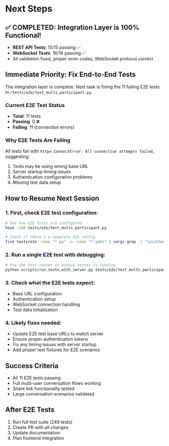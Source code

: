 # Next Steps

## ✅ COMPLETED: Integration Layer is 100% Functional!
- **REST API Tests**: 15/15 passing ✅
- **WebSocket Tests**: 16/16 passing ✅
- All validation fixed, proper error codes, WebSocket protocol correct

## Immediate Priority: Fix End-to-End Tests

The integration layer is complete. Next task is fixing the 11 failing E2E tests in `/tests/e2e/test_multi_participant.py`.

### Current E2E Test Status
- **Total**: 11 tests
- **Passing**: 0 ❌
- **Failing**: 11 (connection errors)

### Why E2E Tests Are Failing
All tests fail with `httpx.ConnectError: All connection attempts failed`, suggesting:
1. Tests may be using wrong base URL
2. Server startup timing issues
3. Authentication configuration problems
4. Missing test data setup

## How to Resume Next Session

### 1. First, check E2E test configuration:
```bash
# See how E2E tests are configured
head -100 tests/e2e/test_multi_participant.py

# Check if there's a separate E2E config
find tests/e2e -name "*.py" -o -name "*.yaml" | xargs grep -l "localhost\|8000\|base.*url"
```

### 2. Run a single E2E test with debugging:
```bash
# Use the test runner to ensure server is running
python scripts/run_tests_with_server.py tests/e2e/test_multi_participant.py::TestSingleUserConversationFlow::test_create_send_receive_conversation_cycle -xvs
```

### 3. Check what the E2E tests expect:
- Base URL configuration
- Authentication setup
- WebSocket connection handling
- Test data initialization

### 4. Likely fixes needed:
- Update E2E test base URLs to match server
- Ensure proper authentication tokens
- Fix any timing issues with server startup
- Add proper test fixtures for E2E scenarios

## Success Criteria
- All 11 E2E tests passing
- Full multi-user conversation flows working
- Share link functionality tested
- Large conversation scenarios validated

## After E2E Tests
1. Run full test suite (249 tests)
2. Create PR with all changes
3. Update documentation
4. Plan frontend integration